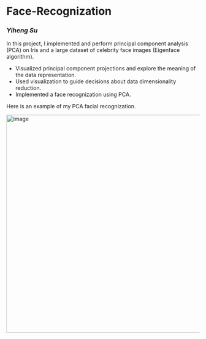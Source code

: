 # Face-Recognization
### *Yiheng Su*

In this project, I implemented and perform principal component analysis (PCA) on Iris and a large dataset of celebrity face images (Eigenface algorithm).

- Visualized principal component projections and explore the meaning of the data representation.
- Used visualization to guide decisions about data dimensionality reduction.
- Implemented a face recognization using PCA.

Here is an example of my PCA facial recognization.

<img width="570" alt="image" src="https://user-images.githubusercontent.com/97004877/193428023-23e8a3d8-9dd4-47cc-a6ec-3694e9b39c32.png">
